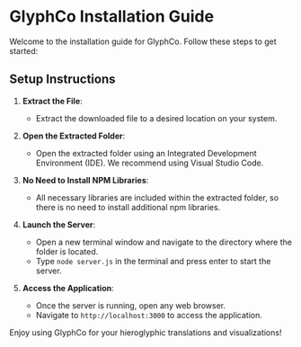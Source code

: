 # GlyphCo Installation Guide

Welcome to the installation guide for GlyphCo. Follow these steps to get started:

## Setup Instructions

1. **Extract the File**:
   - Extract the downloaded file to a desired location on your system.

2. **Open the Extracted Folder**:
   - Open the extracted folder using an Integrated Development Environment (IDE). We recommend using Visual Studio Code.

3. **No Need to Install NPM Libraries**:
   - All necessary libraries are included within the extracted folder, so there is no need to install additional npm libraries.

4. **Launch the Server**:
   - Open a new terminal window and navigate to the directory where the folder is located.
   - Type `node server.js` in the terminal and press enter to start the server.

5. **Access the Application**:
   - Once the server is running, open any web browser.
   - Navigate to `http://localhost:3000` to access the application.

Enjoy using GlyphCo for your hieroglyphic translations and visualizations!


